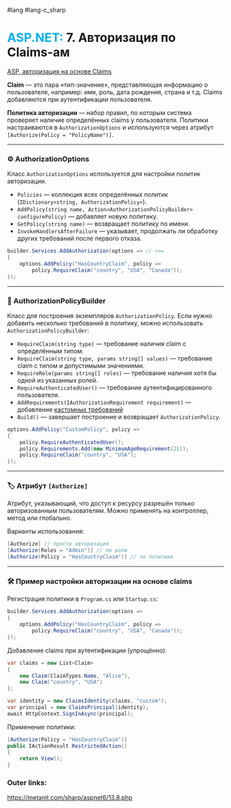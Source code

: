 #lang #lang-c_sharp 

# <font color="#00b0f0">ASP.NET:</font> 7. Авторизация по Claims-ам

[ASP, авторизация на основе Claims](examples/C-sharp/ASP,%20авторизация%20на%20основе%20Claims.md)

**Claim** — это пара «тип-значение», представляющая информацию о пользователе, например: имя, роль, дата рождения, страна и т.д. Claims добавляются при аутентификации пользователя.

**Политика авторизации** — набор правил, по которым система проверяет наличие определённых claims у пользователя. Политики настраиваются в `AuthorizationOptions` и используются через атрибут `[Authorize(Policy = "PolicyName")]`.

---
### ⚙️ AuthorizationOptions
Класс `AuthorizationOptions` используется для настройки политик авторизации.
- `Policies` — коллекция всех определённых политик (`IDictionary<string, AuthorizationPolicy>`).
- `AddPolicy(string name, Action<AuthorizationPolicyBuilder> configurePolicy)` — добавляет новую политику.
- `GetPolicy(string name)` — возвращает политику по имени.
- `InvokeHandlersAfterFailure` — указывает, продолжать ли обработку других требований после первого отказа.

```csharp
builder.Services.AddAuthorization(options => // <==
{
    options.AddPolicy("HasCountryClaim", policy =>
        policy.RequireClaim("country", "USA", "Canada"));
});
```

---
### 🧱 AuthorizationPolicyBuilder
Класс для построения экземпляров `AuthorizationPolicy`.
Если нужно добавить несколько требований в политику, можно использовать `AuthorizationPolicyBuilder`:
- `RequireClaim(string type)` — требование наличия claim с определённым типом.
- `RequireClaim(string type, params string[] values)` — требование claim с типом и допустимыми значениями.
- `RequireRole(params string[] roles)` — требование наличия хотя бы одной из указанных ролей.
- `RequireAuthenticatedUser()` — требование аутентифицированного пользователя.
- `AddRequirements(IAuthorizationRequirement requirement)` — добавление [кастомных требований](1.%20Languages/C-sharp/_%20ASP.NET/ASP.NET%20Core/12.%20Аутентификация%20и%20авторизация/8.%20Кастомные%20claims-политики%20авторизации.md)
- `Build()` — завершает построение и возвращает `AuthorizationPolicy`.

```csharp
options.AddPolicy("CustomPolicy", policy =>
{
    policy.RequireAuthenticatedUser();
    policy.Requirements.Add(new MinimumAgeRequirement(21));
    policy.RequireClaim("country", "USA");
});
```

---
### 🏷 Атрибут `[Authorize]`
Атрибут, указывающий, что доступ к ресурсу разрешён только авторизованным пользователям.
Можно применять на контроллер, метод или глобально.

Варианты использования:
```csharp
[Authorize] // просто авторизация
[Authorize(Roles = "Admin")] // по роли
[Authorize(Policy = "HasCountryClaim")] // по политике
```

---

### 🛠 Пример настройки авторизации на основе claims

Регистрация политики в `Program.cs` или `Startup.cs`:
```csharp
builder.Services.AddAuthorization(options =>
{
    options.AddPolicy("HasCountryClaim", policy =>
        policy.RequireClaim("country", "USA", "Canada"));
});
```
Добавление claims при аутентификации (упрощённо):
```csharp
var claims = new List<Claim>
{
    new Claim(ClaimTypes.Name, "Alice"),
    new Claim("country", "USA")
};

var identity = new ClaimsIdentity(claims, "custom");
var principal = new ClaimsPrincipal(identity);
await HttpContext.SignInAsync(principal);
```
Применение политики:
```csharp
[Authorize(Policy = "HasCountryClaim")]
public IActionResult RestrictedAction()
{
    return View();
}
```



### Outer links:
https://metanit.com/sharp/aspnet6/13.8.php